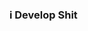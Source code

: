 ### i Develop Shit

<!--

Here are some ideas to get you started:
Fucking Inflatable Fucking Crown *Cough*

Currently Working On: **A Fucking Forgehax Skid**
Attempting to Comprehend: Vim
Architecture: PowerPC-32 *(Occasionally x86)*


-->
